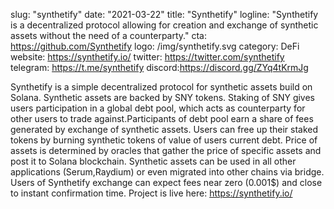 slug: "synthetify"
date: "2021-03-22"
title: "Synthetify"
logline: "Synthetify is a decentralized protocol allowing for creation and exchange of synthetic assets without the need of a counterparty."
cta: https://github.com/Synthetify
logo: /img/synthetify.svg
category: DeFi
website: https://synthetify.io/
twitter: https://twitter.com/synthetify
telegram: https://t.me/synthetify
discord:https://discord.gg/ZYq4tKrmJg

Synthetify is a simple decentralized protocol for synthetic assets build on Solana. Synthetic assets are backed by SNY tokens. Staking of SNY gives users participation in a global debt pool, which acts as counterparty for other users to trade against.Participants of debt pool earn a share of fees generated by exchange of synthetic assets. Users can free up their staked tokens by burning synthetic tokens of value of users current debt. Price of assets is determined by oracles that gather the price of specific assets and post it to Solana blockchain. Synthetic assets can be used in all other applications (Serum,Raydium) or even migrated into other chains via bridge. Users of Synthetify exchange can expect fees near zero (0.001$) and close to instant confirmation time. Project is live here: https://synthetify.io/
